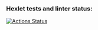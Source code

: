 ### Hexlet tests and linter status:
[![Actions Status](https://github.com/bdf715/python-project-lvl2/workflows/hexlet-check/badge.svg)](https://github.com/bdf715/python-project-lvl2/actions)